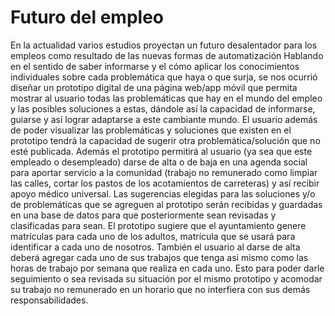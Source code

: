 # Futuro del empleo
En la actualidad varios estudios proyectan un futuro desalentador para los empleos como resultado
de las nuevas formas de automatización 
Hablando en el sentido de saber informarse y el cómo aplicar los conocimientos individuales sobre cada problemática que haya o que surja, se nos ocurrió diseñar un prototipo digital de una página web/app móvil que permita mostrar al usuario todas las problemáticas que hay en el mundo del empleo y las posibles soluciones a estas, dándole así la capacidad de informarse, guiarse y así lograr adaptarse a este cambiante mundo. El usuario además de poder visualizar las problemáticas y soluciones que existen en el prototipo tendrá la capacidad de sugerir otra problemática/solución que no esté publicada. Además el prototipo permitirá al usuario (ya sea que este empleado o desempleado) darse de alta o de baja en una agenda social para aportar servicio a la comunidad (trabajo no remunerado como limpiar las calles, cortar los pastos de los acotamientos de carreteras) y así recibir apoyo médico universal. Las sugerencias elegidas para las soluciones y/o de problemáticas que se agreguen al prototipo serán recibidas y guardadas en una base de datos para que posteriormente sean revisadas y clasificadas para sean. El prototipo sugiere que el ayuntamiento genere matrículas para cada uno de los adultos, matrícula que se usará para identificar a cada uno de nosotros. También el usuario al darse de alta deberá agregar cada uno de sus trabajos que tenga asi mismo como las horas de trabajo por semana que realiza en cada uno. Esto para poder darle seguimiento o sea revisada su situación por el mismo prototipo y acomodar su trabajo no remunerado en un horario que no interfiera con sus demás responsabilidades.
